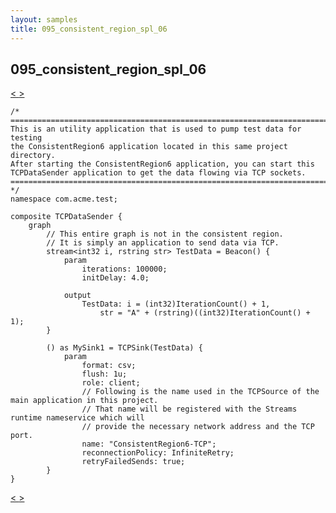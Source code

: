 ```yaml
---
layout: samples
title: 095_consistent_region_spl_06
---
```


## 095_consistent_region_spl_06

<div class="sampleNav"><a class="button" href="../095_consistent_region_spl_06_ConsistentRegion6.spl/"> < </a><a class="button" href="../096_consistent_region_cpp_07_ConsistentRegion7.spl/"> > </a>
</div>

~~~~~~
/*
============================================================================
This is an utility application that is used to pump test data for testing
the ConsistentRegion6 application located in this same project directory.
After starting the ConsistentRegion6 application, you can start this
TCPDataSender application to get the data flowing via TCP sockets. 
============================================================================ 
*/
namespace com.acme.test;

composite TCPDataSender {
	graph
		// This entire graph is not in the consistent region.
		// It is simply an application to send data via TCP.
		stream<int32 i, rstring str> TestData = Beacon() {
			param
				iterations: 100000;
				initDelay: 4.0;
				
			output
				TestData: i = (int32)IterationCount() + 1,
					str = "A" + (rstring)((int32)IterationCount() + 1);
		}
		
		() as MySink1 = TCPSink(TestData) {
			param
				format: csv;
				flush: 1u;
				role: client;
				// Following is the name used in the TCPSource of the main application in this project.
				// That name will be registered with the Streams runtime nameservice which will
				// provide the necessary network address and the TCP port.
				name: "ConsistentRegion6-TCP";
				reconnectionPolicy: InfiniteRetry;
				retryFailedSends: true;
		}		
}

~~~~~~

<div class="sampleNav"><a class="button" href="../095_consistent_region_spl_06_ConsistentRegion6.spl/"> < </a><a class="button" href="../096_consistent_region_cpp_07_ConsistentRegion7.spl/"> > </a>
</div>

